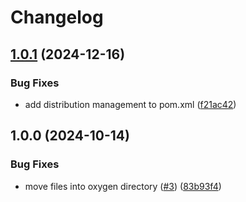 # Changelog

## [1.0.1](https://github.com/marcusk-studio/oxygen/compare/oxygen-v1.0.0...oxygen-v1.0.1) (2024-12-16)


### Bug Fixes

* add distribution management to pom.xml ([f21ac42](https://github.com/marcusk-studio/oxygen/commit/f21ac425d4fc9013a58e8bc236f68ef9e2a877f9))

## 1.0.0 (2024-10-14)


### Bug Fixes

* move files into oxygen directory ([#3](https://github.com/marcusk-studio/Oxygen-System-Plugin/issues/3)) ([83b93f4](https://github.com/marcusk-studio/Oxygen-System-Plugin/commit/83b93f4820f846fce48e60ad995aa2dd54b724e8))
